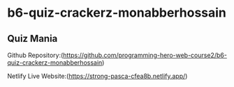 # b6-quiz-crackerz-monabberhossain

## Quiz Mania

Github Repository:(https://github.com/programming-hero-web-course2/b6-quiz-crackerz-monabberhossain)

Netlify Live Website:(https://strong-pasca-cfea8b.netlify.app/)

